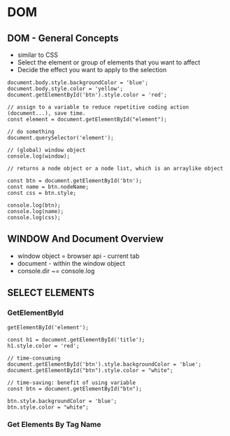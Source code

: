 # DOM

## DOM - General Concepts

- similar to CSS
- Select the element or group of elements that you want to affect
- Decide the effect you want to apply to the selection

```
document.body.style.backgroundColor = 'blue';
document.body.style.color = 'yellow';
document.getElementById('btn').style.color = 'red';

// assign to a variable to reduce repetitive coding action (document...), save time.
const element = document.getElementById("element");

// do something
document.querySelector('element');
```
```
// (global) window object
console.log(window);

// returns a node object or a node list, which is an arraylike object

const btn = document.getElementById('btn');
const name = btn.nodeName;
const css = btn.style;

console.log(btn);
console.log(name);
console.log(css);
```

## WINDOW And Document Overview​

- window object = browser api - current tab
- document - within the window object
- console.dir ~= console.log

## SELECT ELEMENTS 

### GetElementById

```
getElementById('element');

const h1 = document.getElementById('title');
h1.style.color = 'red';

// time-consuming
document.getElementById('btn').style.backgroundColor = 'blue';
document.getElementById("btn").style.color = "white";

// time-saving: benefit of using variable
const btn = document.getElementById("btn");

btn.style.backgroundColor = 'blue';
btn.style.color = "white";
```

### Get Elements By Tag Name






